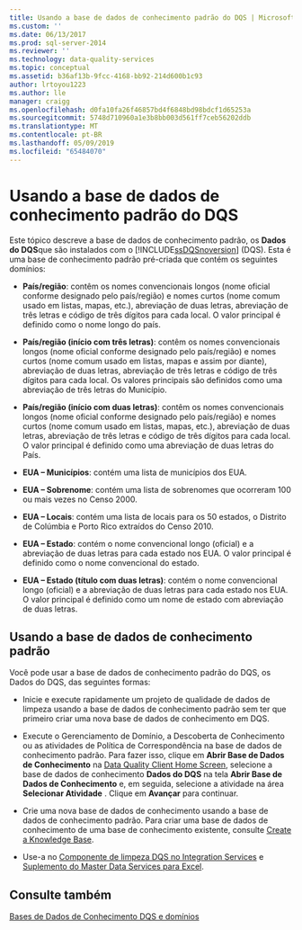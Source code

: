 ```yaml
---
title: Usando a base de dados de conhecimento padrão do DQS | Microsoft Docs
ms.custom: ''
ms.date: 06/13/2017
ms.prod: sql-server-2014
ms.reviewer: ''
ms.technology: data-quality-services
ms.topic: conceptual
ms.assetid: b36af13b-9fcc-4168-bb92-214d600b1c93
author: lrtoyou1223
ms.author: lle
manager: craigg
ms.openlocfilehash: d0fa10fa26f46857bd4f6848bd98bdcf1d65253a
ms.sourcegitcommit: 5748d710960a1e3b8bb003d561ff7ceb56202ddb
ms.translationtype: MT
ms.contentlocale: pt-BR
ms.lasthandoff: 05/09/2019
ms.locfileid: "65484070"
---
```

# <a name="using-the-dqs-default-knowledge-base"></a>Usando a base de dados de conhecimento padrão do DQS
  Este tópico descreve a base de dados de conhecimento padrão, os **Dados do DQS**que são instalados com o [!INCLUDE[ssDQSnoversion](../includes/ssdqsnoversion-md.md)] (DQS). Esta é uma base de conhecimento padrão pré-criada que contém os seguintes domínios:  
  
-   **País/região**: contêm os nomes convencionais longos (nome oficial conforme designado pelo país/região) e nomes curtos (nome comum usado em listas, mapas, etc.), abreviação de duas letras, abreviação de três letras e código de três dígitos para cada local.  O valor principal é definido como o nome longo do país.  
  
-   **País/região (início com três letras)**: contêm os nomes convencionais longos (nome oficial conforme designado pelo país/região) e nomes curtos (nome comum usado em listas, mapas e assim por diante), abreviação de duas letras, abreviação de três letras e código de três dígitos para cada local.  Os valores principais são definidos como uma abreviação de três letras do Município.  
  
-   **País/região (início com duas letras)**: contêm os nomes convencionais longos (nome oficial conforme designado pelo país/região) e nomes curtos (nome comum usado em listas, mapas, etc.), abreviação de duas letras, abreviação de três letras e código de três dígitos para cada local.  O valor principal é definido como uma abreviação de duas letras do País.  
  
-   **EUA – Municípios**: contém uma lista de municípios dos EUA.  
  
-   **EUA – Sobrenome**: contém uma lista de sobrenomes que ocorreram 100 ou mais vezes no Censo 2000.  
  
-   **EUA – Locais**: contém uma lista de locais para os 50 estados, o Distrito de Colúmbia e Porto Rico extraídos do Censo 2010.  
  
-   **EUA – Estado**: contém o nome convencional longo (oficial) e a abreviação de duas letras para cada estado nos EUA. O valor principal é definido como o nome convencional do estado.  
  
-   **EUA – Estado (título com duas letras)**: contém o nome convencional longo (oficial) e a abreviação de duas letras para cada estado nos EUA. O valor principal é definido como um nome de estado com abreviação de duas letras.  
  
## <a name="using-the-default-knowledge-base"></a>Usando a base de dados de conhecimento padrão  
 Você pode usar a base de dados de conhecimento padrão do DQS, os Dados do DQS, das seguintes formas:  
  
-   Inicie e execute rapidamente um projeto de qualidade de dados de limpeza usando a base de dados de conhecimento padrão sem ter que primeiro criar uma nova base de dados de conhecimento em DQS.  
  
-   Execute o Gerenciamento de Domínio, a Descoberta de Conhecimento ou as atividades de Política de Correspondência na base de dados de conhecimento padrão. Para fazer isso, clique em **Abrir Base de Dados de Conhecimento** na [Data Quality Client Home Screen](../../2014/data-quality-services/data-quality-client-home-screen.md), selecione a base de dados de conhecimento **Dados do DQS** na tela **Abrir Base de Dados de Conhecimento** e, em seguida, selecione a atividade na área **Selecionar Atividade** . Clique em **Avançar** para continuar.  
  
-   Crie uma nova base de dados de conhecimento usando a base de dados de conhecimento padrão. Para criar uma base de dados de conhecimento de uma base de conhecimento existente, consulte [Create a Knowledge Base](../../2014/data-quality-services/create-a-knowledge-base.md).  
  
-   Use-a no [Componente de limpeza DQS no Integration Services](https://go.microsoft.com/fwlink/?LinkId=238830) e [Suplemento do Master Data Services para Excel](../master-data-services/microsoft-excel-add-in/data-quality-matching-in-the-mds-add-in-for-excel.md).  
  
## <a name="see-also"></a>Consulte também  
 [Bases de Dados de Conhecimento DQS e domínios](../../2014/data-quality-services/dqs-knowledge-bases-and-domains.md)  
  
  
